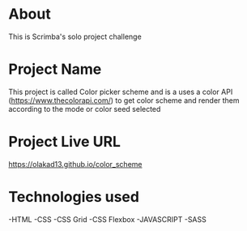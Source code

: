 # About
This is Scrimba's solo project challenge 

# Project Name

This project is called Color picker scheme and is a uses a color API (https://www.thecolorapi.com/) 
to get color scheme and render them according to the mode or color seed selected 

# Project Live URL

https://olakad13.github.io/color_scheme

# Technologies used
-HTML
-CSS
-CSS Grid
-CSS Flexbox
-JAVASCRIPT
-SASS
